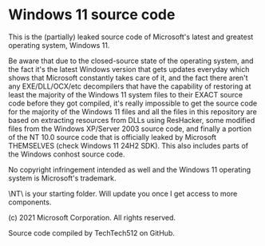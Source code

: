 # Windows 11 source code

This is the (partially) leaked source code of Microsoft's latest and greatest operating system, Windows 11.

Be aware that due to the closed-source state of the operating system, and the fact it's the latest Windows version that gets updates everyday which shows that Microsoft constantly takes care of it, and the fact there aren't any EXE/DLL/OCX/etc decompilers that have the capability of restoring at least the majority of the Windows 11 system files to their EXACT source code before they got compiled, it's really impossible to get the source code for the majority of the Windows 11 files and all the files in this repository are based on extracting resources from DLLs using ResHacker, some modified files from the Windows XP/Server 2003 source code, and finally a portion of the NT 10.0 source code that is officially leaked by Microsoft THEMSELVES (check Windows 11 24H2 SDK). This also includes parts of the Windows conhost source code.


No copyright infringement intended as well and the Windows 11 operating system is Microsoft's trademark.

\NT\ is your starting folder. Will update you once I get access to more components.

(c) 2021 Microsoft Corporation.  All rights reserved.

Source code compiled by TechTech512 on GitHub.
